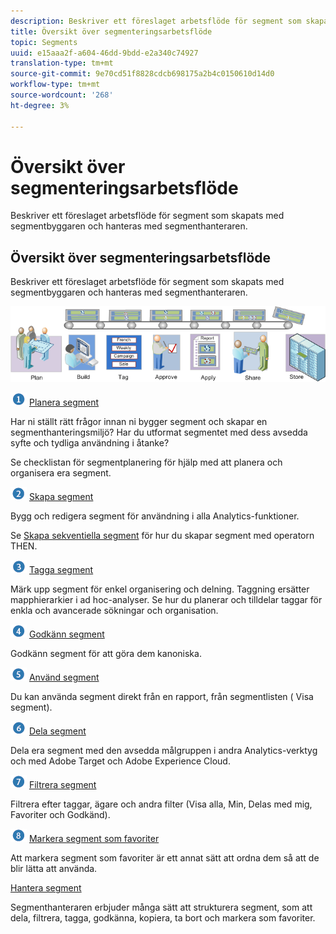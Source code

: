 ```yaml
---
description: Beskriver ett föreslaget arbetsflöde för segment som skapats med segmentbyggaren och hanteras med segmenthanteraren.
title: Översikt över segmenteringsarbetsflöde
topic: Segments
uuid: e15aaa2f-a604-46dd-9bdd-e2a340c74927
translation-type: tm+mt
source-git-commit: 9e70cd51f8828cdcb698175a2b4c0150610d14d0
workflow-type: tm+mt
source-wordcount: '268'
ht-degree: 3%

---
```



# Översikt över segmenteringsarbetsflöde

Beskriver ett föreslaget arbetsflöde för segment som skapats med segmentbyggaren och hanteras med segmenthanteraren.

## Översikt över segmenteringsarbetsflöde

Beskriver ett föreslaget arbetsflöde för segment som skapats med segmentbyggaren och hanteras med segmenthanteraren.

<!-- 

seg_workflow.xml

 -->

![](assets/seg_workflow.png)


![](assets/step1_icon.png) [ Planera segment](/help/components/segmentation/segmentation-workflow/seg-plan.md)

Har ni ställt rätt frågor innan ni bygger segment och skapar en segmenthanteringsmiljö? Har du utformat segmentet med dess avsedda syfte och tydliga användning i åtanke?

Se checklistan för segmentplanering för hjälp med att planera och organisera era segment.

![](assets/step2_icon.png) [Skapa segment](/help/components/segmentation/segmentation-workflow/seg-build.md)

Bygg och redigera segment för användning i alla Analytics-funktioner.

Se [Skapa sekventiella segment](/help/components/segmentation/segmentation-workflow/seg-sequential-build.md) för hur du skapar segment med operatorn THEN.

![](assets/step3_icon.png) [ Tagga segment](/help/components/segmentation/segmentation-workflow/seg-tag.md)

Märk upp segment för enkel organisering och delning. Taggning ersätter mapphierarkier i ad hoc-analyser. Se hur du planerar och tilldelar taggar för enkla och avancerade sökningar och organisation.

![](assets/step4_icon.png) [ Godkänn segment](/help/components/segmentation/segmentation-workflow/seg-approve.md)

Godkänn segment för att göra dem kanoniska.

![](assets/step5_icon.png) [ Använd segment](/help/components/segmentation/segmentation-workflow/t-seg-apply.md)

Du kan använda segment direkt från en rapport, från segmentlisten ( Visa segment).

![](assets/step6_icon.png) [ Dela segment](/help/components/segmentation/segmentation-workflow/t-seg-share.md)

Dela era segment med den avsedda målgruppen i andra Analytics-verktyg och med Adobe Target och Adobe Experience Cloud.

![](assets/step7_icon.png) [ Filtrera segment](/help/components/segmentation/segmentation-workflow/t-seg-filter.md)

Filtrera efter taggar, ägare och andra filter (Visa alla, Min, Delas med mig, Favoriter och Godkänd).

![](assets/step8_icon.png) [ Markera segment som favoriter](/help/components/segmentation/segmentation-workflow/t-seg-favorite.md)

Att markera segment som favoriter är ett annat sätt att ordna dem så att de blir lätta att använda.

[Hantera segment](/help/components/segmentation/segmentation-workflow/seg-manage.md)

Segmenthanteraren erbjuder många sätt att strukturera segment, som att dela, filtrera, tagga, godkänna, kopiera, ta bort och markera som favoriter.
